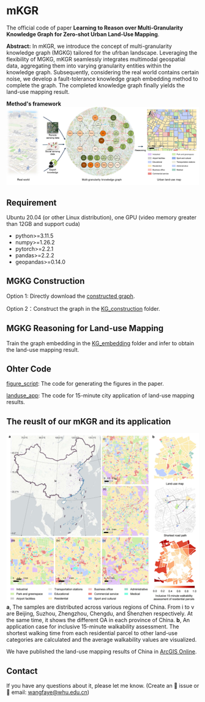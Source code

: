 # mKGR

The official code of paper **Learning to Reason over Multi-Granularity Knowledge Graph for Zero-shot Urban Land-Use Mapping**.

**Abstract:** In mKGR, we introduce the concept of multi-granularity knowledge graph (MGKG) tailored for the ufrban landscape. Leveraging the flexibility of MGKG, mKGR seamlessly integrates multimodal geospatial data, aggregating them into varying granularity entities within the knowledge graph. Subsequently, considering the real world contains certain noise, we develop a fault-tolerance knowledge graph embedding method to complete the graph. The completed knowledge graph finally yields the land-use mapping result.

**Method's framework**
![framework](./images/framework.jpg)

## Requirement
Ubuntu 20.04 (or other Linux distribution), one GPU (video memory greater than 12GB and support cuda)
* python>=3.11.5
* numpy>=1.26.2
* pytorch>=2.2.1
* pandas>=2.2.2
* geopandas>=0.14.0

## MGKG Construction

Option 1: Directly download the [constructed graph](https://zenodo.org/records/11311869?preview=1).

Option 2：Construct the graph in the [KG_construction](./KG_construction/) folder.

## MGKG Reasoning for Land-use Mapping

Train the graph embedding in the [KG_embedding](./KG_embedding/) folder and infer to obtain the land-use mapping result. 


## Ohter Code

 [figure_script](./figure_script/): The code for generating the figures in the paper.

 [landuse_app](./landuse_app/): The code for 15-minute city application of land-use mapping results.


## The reuslt of our mKGR and its application

![result](./images/china_result.jpg)
**a**, The samples are distributed across various regions of China. From i to v are Beijing, Suzhou, Zhengzhou, Chengdu, and Shenzhen respectively. At the same time, it shows the different OA in each province of China. **b**, An application case for inclusive 15-minute walkability assessment. The shortest walking time from each residential parcel to other land-use categories are calculated and the average walkability values are visualized.

We have published the land-use mapping results of China in [ArcGIS Online](https://www.geosceneonline.cn/geoscene/apps/mapviewer/index.html?webmap=ad747de4b4ad4b558141c638e23960ca).
## Contact
If you have any questions about it, please let me know. (Create an 🐛 issue or 📧 email: wangfaye@whu.edu.cn)